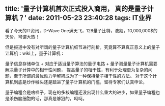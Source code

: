 title: '量子计算机首次正式投入商用， 真的是量子计算机？'
date: 2011-05-23 23:40:28
tags: IT业界
---

看了今天的IT资讯，D-Wave One满天飞，128量子比特，液氮，10,000,000$的天价，可谓大热！

但是报道中没有对所谓的量子计算机细节进行剖析，究竟算不算真正意义上的量子计算机：wiki上，量子计算机：

量子信息存储单位 + 对应于适当量子算法的量子电路 + 量子测量量子计算机需要解决量子计算中的相干性问题，
提高量子的相干性，有利于处理更为复杂的问题，至于所谓的最优动力学解耦成为了一种保持量子相干性的方法。
对于这个计算机到底是炒作噱头还是踏进了量子计算机的门槛，留待专家们认真申论。

量子编程会是啥样子，现在的多核编程还没出现什么重大的进步，如果量子编程也是杀伤脑细胞的话，那真是够狠的，呵呵。
